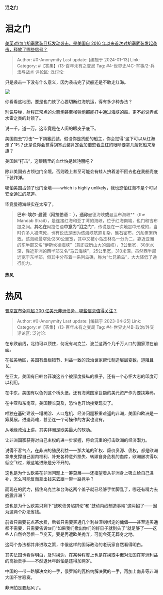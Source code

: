 #### 泪之门

# 泪之门
[美英对也门胡塞武装目标发动袭击，是美国自 2016 年以来首次对胡塞武装发起袭击，释放了哪些信号？](https://www.zhihu.com/question/639169153/answer/3360266417)

> Author: #0-Anonymity
> Last update: [编辑于 2024-01-13]
> Link:
> Category: #【答集】/13-百年未有之变局
> Tag: #4-世界史/4C-军事/2-兵法与战术 
> 评论区:
> 泛讨论:

只是袭击一下没有什么意义，因为袭击完了货船还是不敢走红海。

![](https://picx.zhimg.com/80/v2-87f2b2fe8c07c37b02e5abed51708fe7_1440w.webp?source=2c26e567)

你看看这地图，要是也门铁了心要切断红海航运，得有多少种办法？

别说导弹，射程正常点的火箭炮甚至榴弹炮都能打中通过海峡的船。更不必说弄点水雷之类的封锁了。

说一千，道一万，这毕竟是在人间的眼皮子底下。

美国跑去“打击”一下胡塞武装，假设你是货船的船主，你会觉得“这下可以从红海走了”吗？还是说你会觉得胡塞武装肯定会加倍憋着血红的眼睛要拿几艘货船来祭旗？

美国越“打击”，这眼睛里的血丝怕是越艳丽吧？

除非美国去占领也门全境，否则晚上甚至可能会有蛙人拚着游不回去也在我船壳底下装炸弹。

哪怕美国占领了也门全境——which is highly unlikely，我也恐怕红海不是个可以安全通过的航道。

毕竟曼德海峡实在太窄了。

> **巴布-埃尔-曼德（阿拉伯语： ‎），通称**曼德海峡**或**曼达布海峡**（the Mandab Strait），是连接红海和亚丁湾的海峡，位于红海南端，也门和吉布提之间。**其名在**阿拉伯语**中意为“泪之门”**，传说是在一次地震中形成的，当时许多人被淹死，也有说法是因为该海峡航道复杂，礁石密布，沉船累累所致。该海峡最窄处仅30公里宽，其中又被小岛丕林岛一分为二，靠近亚洲的东半部又名“伊斯坎德海峡”（意即亚历山大的海峡），3公里宽，30米水深，靠近非洲的西半部又名“马云海峡”，25公里宽，310米深。虽然西半部远宽于东半部，但其中分布着一系列岛礁，称为“七兄弟岛”，大大降低了通行能力。


#### 热风


# 热风
[普京宣布免除超 200 亿美元非洲债务，哪些信息值得关注？](https://www.zhihu.com/question/590974273/answer/3000463722)

> Author: #0-Anonymity
> Last update: [编辑于 2023-04-25]
> Link:
> Category: #【答集】/13-百年未有之变局
> Tag: #4-世界史/4B-政治/外交
> 评论区:
> 泛讨论:

在东欧前线，北约可以顶住，何况有乌克兰、波兰这两个几千万人口的国家顶在前面。

在拉美地区，美国有盘根错节、利益一致的政治世家帮忙制造层层变数，道阻且长。

在亚太，美国有日韩台菲澳这五个被深度操纵的棋子，还有一个心怀大志的印度可以利用。

在中东，美国有以色列这个桥头堡，还有海湾国家巨额的美元资产作为要挟筹码。

在中亚和东南亚，美国鞭长莫及，恐怕也开始接受现实了。

唯独在基础建设一塌糊涂、人口危机、经济问题积重难返的非洲，美国和欧洲是一筹莫展，进退两难，甚至连一个可操作的方案也没有。

从地缘政治上讲，其实非洲是欧美最大的软肋。

让非洲国家获得对自己主权的进一步掌握，将会沉重的打击欧洲的经济潜力。

说得不客气点，在非洲的殖民利益——那大笔的矿权、廉价资源、债权，都是欧洲拿来支撑自己国内福利、补充各种意外损失、转嫁自身危机的血库，欧洲屡次得以低空飞过，跟这笔进账是分不开的。

这也是为什么欧美在非洲问题上一筹莫展——还指望着从非洲身上吸血给自己进补，怎么可能反而拿出钱来去跟一带一路竞争？

而现在的武力，捂住乌克兰和台海这两个盖子就已经够手忙脚乱了，哪还有精力去威震非洲？

这也是为什么欧美只剩下“鼓吹债务陷阱论”和“鼓动内线制造事端”这两招了——因为这两个办法省钱。

前者只需要花点茶水费，后者只需要买通几个利益深刻绑定的傀儡——甚至连买通都不需要，只需要告诉ta们“如果我们撤出你们的好日子就到头了”就足够了——这些人自然会恐惧一旦变天，要是再遭欧美抛弃，可能会死无葬身之地。

这两个办法都并非进取之策，中俄这样的国际政治的老玩家自然看得明白。

其实法国也看得明白，及时换边，在某种程度上也是在换取中俄对法国在非洲利益的高抬贵手——不然退休年龄怕是还得加两岁。

中国的一带一路解决文的一手，俄罗斯的瓦格纳解决武的一手，再加上南非等非洲大国不甘寂寞。

非洲怕是要起风了。
